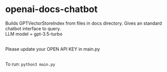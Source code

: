 # openai-docs-chatbot

Builds GPTVectorStoreIndex from files in docs directory. Gives an standard chatbot interface to query. <br/>
LLM model = gpt-3.5-turbo <br/><br/>

Please update your OPEN API KEY in main.py<br/><br/>

To run: `python3 main.py`
